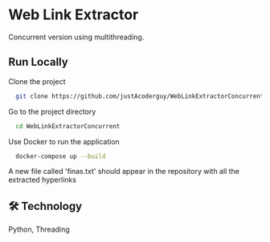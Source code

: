 
# Web Link Extractor

Concurrent version using multithreading.

## Run Locally

Clone the project

```bash
  git clone https://github.com/justAcoderguy/WebLinkExtractorConcurrent.git
```

Go to the project directory

```bash
  cd WebLinkExtractorConcurrent
```

Use Docker to run the application

```bash
  docker-compose up --build
```
A new file called 'finas.txt' should appear in the repository with all the extracted hyperlinks


## 🛠 Technology
Python, Threading

  